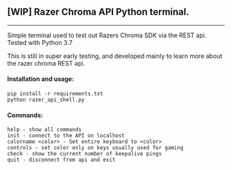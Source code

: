 ## [WIP] Razer Chroma API Python terminal.
---
Simple  terminal used to test out Razers Chroma SDK via the REST api.  
Tested with Python 3.7  

This is still in super early testing, and developed mainly to learn more about the razer chroma REST api.  


#### Installation and usage: 
```
pip install -r requirements.txt
python razer_api_shell.py
```

#### Commands:
```
help - show all commands
init - connect to the API on localhost
colorname <color> - Set entire keyboard to <color>
controls - set color only on keys usually used for gaming
check - show the current number of keepalive pings
quit - disconnect from api and exit
```